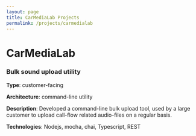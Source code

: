 ```yaml
---
layout: page
title: CarMediaLab Projects
permalink: /projects/carmedialab
---
```


# CarMediaLab
### Bulk sound upload utility

**Type**: customer-facing

**Architecture**: command-line utility

**Description**: Developed a command-line bulk upload tool, used by a large customer to upload
call-flow related audio-files on a regular basis.

**Technologies**: Nodejs, mocha, chai, Typescript, REST
